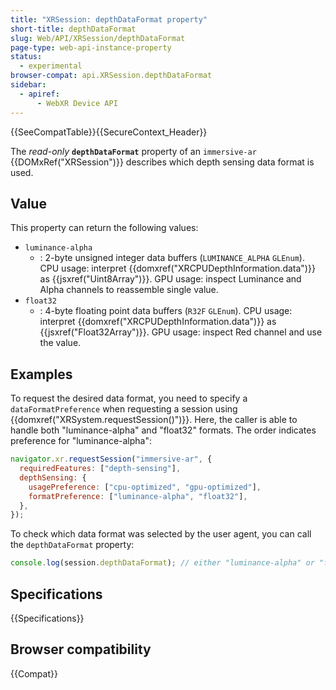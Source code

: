 ```yaml
---
title: "XRSession: depthDataFormat property"
short-title: depthDataFormat
slug: Web/API/XRSession/depthDataFormat
page-type: web-api-instance-property
status:
  - experimental
browser-compat: api.XRSession.depthDataFormat
sidebar:
  - apiref:
      - WebXR Device API
---
```


{{SeeCompatTable}}{{SecureContext_Header}}

The _read-only_ **`depthDataFormat`** property of an `immersive-ar`
{{DOMxRef("XRSession")}} describes which depth sensing data format is used.

## Value

This property can return the following values:

- `luminance-alpha`
  - : 2-byte unsigned integer data buffers (`LUMINANCE_ALPHA` `GLEnum`).
    CPU usage: interpret {{domxref("XRCPUDepthInformation.data")}} as {{jsxref("Uint8Array")}}.
    GPU usage: inspect Luminance and Alpha channels to reassemble single value.
- `float32`
  - : 4-byte floating point data buffers (`R32F` `GLEnum`).
    CPU usage: interpret {{domxref("XRCPUDepthInformation.data")}} as {{jsxref("Float32Array")}}.
    GPU usage: inspect Red channel and use the value.

## Examples

To request the desired data format, you need to specify a `dataFormatPreference` when requesting a session using {{domxref("XRSystem.requestSession()")}}. Here, the caller is able to handle both "luminance-alpha" and "float32" formats. The order indicates preference for "luminance-alpha":

```js
navigator.xr.requestSession("immersive-ar", {
  requiredFeatures: ["depth-sensing"],
  depthSensing: {
    usagePreference: ["cpu-optimized", "gpu-optimized"],
    formatPreference: ["luminance-alpha", "float32"],
  },
});
```

To check which data format was selected by the user agent, you can call the `depthDataFormat` property:

```js
console.log(session.depthDataFormat); // either "luminance-alpha" or "float32"
```

## Specifications

{{Specifications}}

## Browser compatibility

{{Compat}}
